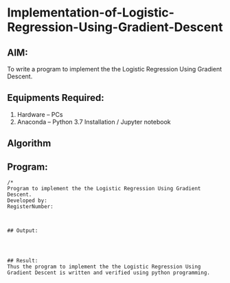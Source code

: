 # Implementation-of-Logistic-Regression-Using-Gradient-Descent

## AIM:
To write a program to implement the the Logistic Regression Using Gradient Descent.

## Equipments Required:
1. Hardware – PCs
2. Anaconda – Python 3.7 Installation / Jupyter notebook

## Algorithm


## Program:
```
/*
Program to implement the the Logistic Regression Using Gradient Descent.
Developed by: 
RegisterNumber:



## Output:




## Result:
Thus the program to implement the the Logistic Regression Using Gradient Descent is written and verified using python programming.

